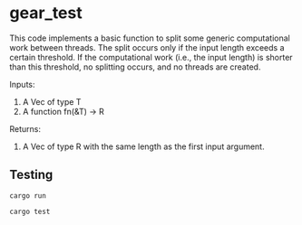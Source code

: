 # gear_test

This code implements a basic function to split some generic computational work between threads. The split occurs only if the input length exceeds a certain threshold. If the computational work (i.e., the input length) is shorter than this threshold, no splitting occurs, and no threads are created.

Inputs:

1. A Vec of type T
2. A function fn(&T) -> R

Returns:

1. A Vec of type R with the same length as the first input argument.
   
## Testing
```
cargo run
```
```
cargo test
```
